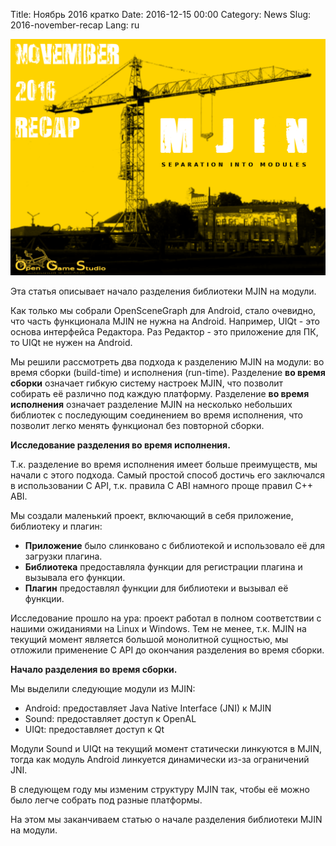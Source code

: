 Title: Ноябрь 2016 кратко
Date: 2016-12-15 00:00
Category: News
Slug: 2016-november-recap
Lang: ru

![Постройка здания][screenshot]


Эта статья описывает начало разделения библиотеки MJIN на модули.

Как только мы собрали OpenSceneGraph для Android, стало очевидно, что часть функционала MJIN не нужна на Android. Например, UIQt - это основа интерфейса Редактора. Раз Редактор - это приложение для ПК, то UIQt не нужен на Android.

Мы решили рассмотреть два подхода к разделению MJIN на модули: во время сборки (build-time) и исполнения (run-time).
Разделение **во время сборки** означает гибкую систему настроек MJIN, что позволит собирать её различно под каждую платформу.
Разделение **во время исполнения** означает разделение MJIN на несколько небольших библиотек с последующим соединением во время исполнения, что позволит легко менять функционал без повторной сборки.

**Исследование разделения во время исполнения.**

Т.к. разделение во время исполнения имеет больше преимуществ, мы начали с этого подхода. Самый простой способ достичь его заключался в использовании C API, т.к. правила C ABI намного проще правил C++ ABI.

Мы создали маленький проект, включающий в себя приложение, библиотеку и плагин:

* **Приложение** было слинковано с библиотекой и использовало её для загрузки плагина.
* **Библиотека** предоставляла функции для регистрации плагина и вызывала его функции.
* **Плагин** предоставлял функции для библиотеки и вызывал её функции.

Исследование прошло на ура: проект работал в полном соответствии с нашими ожиданиями на Linux и Windows. Тем не менее, т.к. MJIN на текущий момент является большой монолитной сущностью, мы отложили применение C API до окончания разделения во время сборки.

**Начало разделения во время сборки.**

Мы выделили следующие модули из MJIN:

* Android: предоставляет Java Native Interface (JNI) к MJIN
* Sound: предоставляет доступ к OpenAL
* UIQt: предоставляет доступ к Qt




Модули Sound и UIQt на текущий момент статически линкуются в MJIN, тогда как модуль Android линкуется динамически из-за ограничений JNI.

В следующем году мы изменим структуру MJIN так, чтобы её можно было легче собрать под разные платформы.

На этом мы заканчиваем статью о начале разделения библиотеки MJIN на модули.

[screenshot]: ../../images/2016-12-15_2016-november-recap.png
